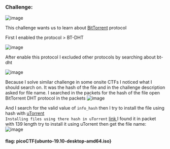 ### Challenge:
![image](https://user-images.githubusercontent.com/95076839/179048172-004935ee-ba03-4650-94c7-14c8327cb6e8.png)

This challenge wants us to learn about <a href="https://en.wikipedia.org/wiki/BitTorrent">BitTorrent</a> protocol

First I enabled the protocol > BT-DHT

![image](https://user-images.githubusercontent.com/95076839/179050493-e9000afd-09f0-42fb-a307-c0218af86ca3.png)

After enable this protocol I excluded other protocols by searching about bt-dht 

![image](https://user-images.githubusercontent.com/95076839/179051560-5ae9e76f-271a-43e6-b2de-abaa46a871ec.png)

Because I solve similar challenge in some onsite CTFs I noticed what I should search on.
It was the hash of the file and in the challenge description asked for file name.
I searched in the packets for the hash of the file 
open BitTorrent DHT protocol in the packets
![image](https://user-images.githubusercontent.com/95076839/179052651-e196da84-ec69-4b96-b88b-e2682d6ed5fa.png)

And I search for the valid value of ```info_hash``` then I try to install the file using hash with <a href='https://www.utorrent.com/'> uTorrent</a>  
```Installing files using there hash in uTorrent``` <a href='https://www.techjunkie.com/utorrent-add-info-hash/'> link </a>
I found it in packet with 139 length try to install it using uTorrent then get the file name:
![image](https://user-images.githubusercontent.com/95076839/179054138-1030dd39-548e-4468-91f3-bf1948c674e5.png)

#### flag: picoCTF{ubunto-19.10-desktop-amd64.iso}
